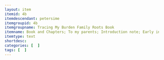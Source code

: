 ```yaml
---
layout: item
itemid: 4b
itemdescendant: petersime
itemgroupid: 4b
itemgroupname: Tracing My Burden Family Roots Book
itemname: Book and Chapters; To my parents; Introduction note; Early in the nineteenth; About the Author
itemtype: text
shortdesc: 
categories: [  ]
tags: [  ]
---
```







